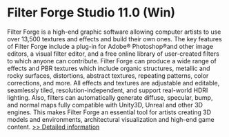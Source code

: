 # Filter Forge Studio 11.0 (Win)
Filter Forge is a high-end graphic software allowing computer artists to use over 13,500 textures and effects and build their own ones. The key features of Filter Forge include a plug-in for Adobe® Photoshop®and other image editors, a visual filter editor, and a free online library of user-created filters to which anyone can contribute. Filter Forge can produce a wide range of effects and PBR textures which include organic structures, metallic and rocky surfaces, distortions, abstract textures, repeating patterns, color corrections, and more. All effects and textures are adjustable and editable, seamlessly tiled, resolution-independent, and support real-world HDRI lighting. Also, filters can automatically generate diffuse, specular, bump, and normal maps fully compatible with Unity3D, Unreal and other 3D engines. This makes Filter Forge an essential tool for artists creating 3D models and environments, architectural visualization and high-end game content.
[>> Detailed information](https://secure.shareit.com/shareit/product.html?productid=301009498&affiliateid=200057808)